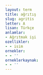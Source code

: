```yaml
---
layout: term
title: ağrıtış
slug: agritis
letter: A
lisan: Türkçe
anlamlar:
- Ağrıtmak işi
ozellikler:
- - isim
ornekler:
- - ''
orneklerkaynak:
- - ''
---
```

